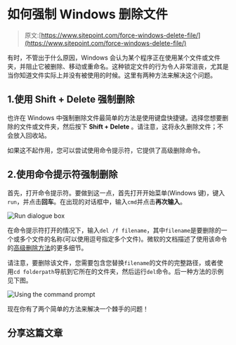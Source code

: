 # 如何强制 Windows 删除文件

> 原文:[https://www.sitepoint.com/force-windows-delete-file/](https://www.sitepoint.com/force-windows-delete-file/)

有时，不管出于什么原因，Windows 会认为某个程序正在使用某个文件或文件夹，并阻止它被删除、移动或重命名。这种锁定文件的行为令人非常沮丧，尤其是当你知道文件实际上并没有被使用的时候。这里有两种方法来解决这个问题。

## 1.使用 Shift + Delete 强制删除

也许在 Windows 中强制删除文件最简单的方法是使用键盘快捷键。选择您想要删除的文件或文件夹，然后按下 **Shift + Delete** 。请注意，这将永久删除文件；不会放入回收站。

如果这不起作用，您可以尝试使用命令提示符，它提供了高级删除命令。

## 2.使用命令提示符强制删除

首先，打开命令提示符。要做到这一点，首先打开开始菜单(Windows 键)，键入`run`，并点击**回车**。在出现的对话框中，输入`cmd`并点击**再次输入**。

![Run dialogue box](../Images/ad0073c65cc7ecf970c73be86588b0a1.png)

在命令提示符打开的情况下，输入`del /f filename`，其中`filename`是要删除的一个或多个文件的名称(可以使用逗号指定多个文件)。微软的文档描述了使用该命令的[高级删除方法](https://docs.microsoft.com/en-us/windows-server/administration/windows-commands/del)的更多细节。

请注意，要删除该文件，您需要包含您替换`filename`的文件的完整路径，或者使用`cd folderpath`导航到它所在的文件夹，然后运行`del`命令。后一种方法的示例见下图。

![Using the command prompt](../Images/21214898256a44eb44b672c829c70ba7.png)

现在你有了两个简单的方法来解决一个棘手的问题！

## 分享这篇文章